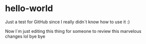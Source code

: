 # hello-world
Just a test for GitHub since I really didn´t know how to use it :)

Now I´m just editing this thing for someone to review this marvelous changes lol
bye bye 
